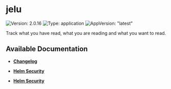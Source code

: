 # jelu

![Version: 2.0.16](https://img.shields.io/badge/Version-2.0.16-informational?style=flat-square) ![Type: application](https://img.shields.io/badge/Type-application-informational?style=flat-square) ![AppVersion: "latest"](https://img.shields.io/badge/AppVersion-"latest"-informational?style=flat-square)

Track what you have read, what you are reading and what you want to read.

## Available Documentation

- [**Changelog**](CHANGELOG)

- [**Helm Security**](container-security)

- [**Helm Security**](helm-security)

